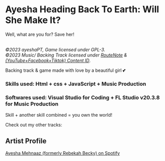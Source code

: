 # Ayesha Heading Back To Earth: Will She Make It?
Well, what are you for? Save her!

<br/>
<em>&copy;2023 ayeshaPT, Game licensed under GPL-3.<br/>
&copy2023 Music/ Backing Track licensed under <a href="https://routenote.com">RouteNote</a> & <a href="https://support.google.com/youtube/answer/2797370?hl=en">(YouTube+Facebook+Tiktok) Content ID</a></em>.

Backing track & game made with love by a beautiful girl 💕

### Skills used: Html + css + JavaScript + Music Production
### Softwares used: Visual Studio for Coding + FL Studio v20.3.8 for Music Production
Skill + another skill combined = you own the world!


Check out my other tracks:
## Artist Profile
[Ayesha Mehnaaz (formerly Rebekah Becky) on Spotify](https://open.spotify.com/artist/6QUns8NUaRZU7grd3Rz4EV)

